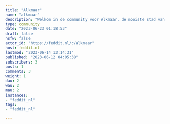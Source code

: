 ```yaml
---
title: "Alkmaar" 
name: "alkmaar"
description: "Welkom in de community voor Alkmaar, de mooiste stad van Nederland :)De perfecte plek om te klagen over files en wegwerkzaamheden.- [Actuele evenementen in Alkmaar](https://alkmaarprachtstad.nl/evenementen-1)*Lief doen ok*"
type: community
date: "2023-06-23 01:18:53"
draft: false
nsfw: false
actor_id: "https://feddit.nl/c/alkmaar"
host: feddit.nl
lastmod: "2023-06-14 13:14:31"
published: "2023-06-12 04:05:38"
subscribers: 3
posts: 1
comments: 3
weight: 1
dau: 2
wau: 2
mau: 2
instances:
- "feddit_nl"
tags: 
- "feddit_nl"

---
```

